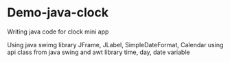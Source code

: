 # Demo-java-clock
Writing java code for clock mini app

Using java swimg library JFrame, JLabel, SimpleDateFormat, Calendar using api class from java swing and awt library
time, day, date variable
